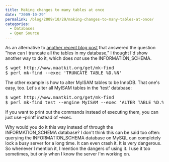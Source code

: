 ```yaml
---
title: Making changes to many tables at once
date: "2009-10-29"
permalink: /blog/2009/10/29/making-changes-to-many-tables-at-once/
categories:
  - Databases
  - Open Source
---
```

As an alternative to [another recent blog post][1] that answered the question "how can I truncate all the tables in my database," I thought I'd show another way to do it, which does *not* use the INFORMATION_SCHEMA.

<pre>$ wget http://www.maatkit.org/get/mk-find
$ perl mk-find --exec 'TRUNCATE TABLE %D.%N'
</pre>

The other example is how to alter MyISAM tables to be InnoDB. That one's easy, too. Let's alter all MyISAM tables in the 'test' database:

<pre>$ wget http://www.maatkit.org/get/mk-find
$ perl mk-find test --engine MyISAM --exec 'ALTER TABLE %D.%N ENGINE=InnoDB'
</pre>

If you want to print out the commands instead of executing them, you can just use &#8211;printf instead of &#8211;exec.

Why would you do it this way instead of through the INFORMATION\_SCHEMA database? I don't think this can be said too often: querying the INFORMATION\_SCHEMA database on MySQL can completely lock a busy server for a long time. It can even crash it. It is very dangerous. So whenever I mention it, I mention the dangers of using it. I use it too sometimes, but only when I know the server I'm working on.

 [1]: http://blogs.sun.com/trentlloyd/entry/making_changes_to_all_tables
